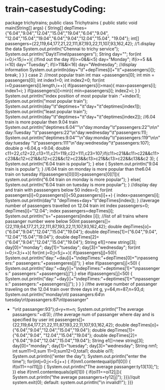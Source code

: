# train-casestudyCoding:
package trichytrains;
public class Trichytrains {
 public static void main(String[] args) {
 String[] depTimes={"6.04","9.04","12.04","15.04","19.04","6.04","9.04",
 "12.04","15.04","19.04","6.04","9.04","12.04","15.04",
 "19.04"};
 int[] passengers={22,119,64,177,21,22,111,87,193,22,11,107,93,162,42};
 //1.display the data
 System.out.println("Chennai to trichy service");
 System.out.println("Day\tTime\tpassengers");
 String day="";
 for(int i=0;i<15;i++){
 //find out the day
 if(i>=0&&i<5)
 day="Monday";
 if(i>=5 && i<10)
 day="Tuesday";
 if(i>11&&i<16)
 day="Wednesday";
 //display information
 System.out.println(day+"\t"+depTimes[i]+"\t"+passengers[i]);
 break;
 }
 }
}
case 2:
 //most popular train
 int max =passengers[0];
 int min = passengers[0];
 int index1=0;
 int index2=0;
for(int i=0;passengers[i].length,i++){
 if(passengers[i]>max){
 max=passengers[i];
 index1=i;
}
if(passengers[i]<min){
min=passengers[i];
index2=i;
}
}
System.out.println("index position of most popular train :"+index1);
System.out.println("most popular train");
System.out.println(day"\t"deptimes+"\t"day+"\t"deptimes[index1]);
System.out.println("least popular train");
System.out.println(day"\t"deptimes+"\t"day+"\t"deptimes[index2]);
//6.04 train is more popular then 9.04 train
System.out.println("deptimes:6.04""\n"day:monday"\t"passengers:22"\n\n"day:Tuesday
"\t"passengers:22"\n"day:wednesday"\t"passengers:11);
System.out.println("deptimes:9.04""\n"day:monday"\t"passengers:119"\n\n"day:tuesday
"\t"passengers:111"\n"day:wednesday"\t"passengers:107);
double p =6.04,q =9.04;
double c11=22,c12=22,c13=11,c21=119,c22=111,c23=107;if(c11>c21&&c11>c22&&c11>c23&&c12>c21&&c12>c22&&c12>c23&&c13>c21&&c13>c22&&c13&&c2
3);
{
System.out.println("6.04 train is popular");
}
else
{
System.out.println("9.04 train is popular");
}
//6.04 train on monday is more popular than the6.04 train on tuesday
if(passengers[0][0]>passengers[0][1]){
system.out.println("6.04 train on monday is more popular");
}
else{
System.out.println("6.04 train on tuesday is more popular");
} 
//display day and train with passsengers below 50
index=0;
for(int passengers[i]=0;passengers[i]<50,passengers[i]++)
{
index=passengers[i];
System.out.println(day"\t "depTimes+day+"\t"depTimes[index]);
}
//average number of passengers travelled on 12.04 train
int index passengers=0;
depTimes[i]="12.04";
index passengers=depTimes[i];
System.out.println("s="+passengers[index [i]);
//list of all trains where passanger number were below 50int passengers[]={22,119,64,177,21,22,111,87,193,22,11,107,93,162,42};
double depTimes[o]={"6.04","9.04","12.04","15.04","19.04"};
double depTimes[1]={"6.04","9.04", "12.04","15.04","19.04"};
double depTimes[2]={"6.04","9.04","12.04","15.04","19.04"};
String e1[]=new string[3];
day[0]="monday";
day[1]="tuesday";
day[3]="wednesday";
for(int i=0;i<3;i++){
for(int j=0;j<5;j++){
if(passengers[j]=50){
System.out.println("day:"+dau[i]+"\ndepTimes:"+depTimes[0]+"\npassengers:"
passengers:"+passengeres[j]");
}
else if(passengers[j]<50)
{
System.out.println("day:"+day[i]+"\ndepTimes:"+deptimes[1]+"\npassengers:"
passengers:"+passengers[j]");}
else if(passengers[j]<50)
{
System.out.println("day:"+day[i]+"\ndepTimes:"+deptimes[1]+"\npassengers:"
passengers:"+passengers[j]");
}
}
}
//the average number of passanger traveling on the 12.04 train over three days
int g, y=64,m=87,n=93,d;
System.out.println("monday\n\t passangers:64\n tuesday\n\tpassangers:87\n\tpassanger"
+ "\n\t passanger:93");d=y+m+n;
System.out.println("The average passangers:"+d/3);
//the average num of passanger where day and is specified by user
int passengers[]={22,119,64,177,21,22,111,87,193,22,11,107,93,162,42};
double depTimes[o]={"6.04","9.04","12.04","15.04","19.04"};
double depTimes[1]={"6.04","9.04", "12.04","15.04","19.04"};
double depTimes[2]={"6.04","9.04","12.04","15.04","19.04"};
String e1[]=new string[3];
day[0]="monday";
day[1]="tuesday";
day[3]="wednesday";
String nm1;
int sum11=0,sum 11=0;sum12=0,total1;
double oi11;
System.out.println(("enter the day");
System.out.println("enter the time");
for(intj=0;j<=5;j++)
{
if(nm1.contentequal(ipl1[0]))
{
if(oi11==oi11[j])
{
System.out.println("The average passanger:ty13[13];");
}}
else if(nm1.contentequals(ipll[1]))
{
if(oi11==oi12[j]){
System.out.println("the average passangers+ty12[j]");
}}}//quit
system.exit(0);
default:
system.out.println("\n invalid!!");
}}}
